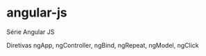 # angular-js
Série Angular JS

Diretivas 
  ngApp,
  ngController,
  ngBind,
  ngRepeat,
  ngModel,
  ngClick
  

